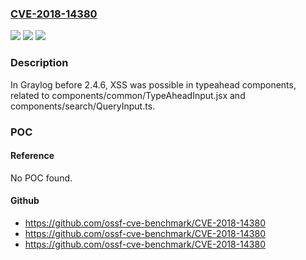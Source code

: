 ### [CVE-2018-14380](https://cve.mitre.org/cgi-bin/cvename.cgi?name=CVE-2018-14380)
![](https://img.shields.io/static/v1?label=Product&message=n%2Fa&color=blue)
![](https://img.shields.io/static/v1?label=Version&message=n%2Fa&color=blue)
![](https://img.shields.io/static/v1?label=Vulnerability&message=n%2Fa&color=brighgreen)

### Description

In Graylog before 2.4.6, XSS was possible in typeahead components, related to components/common/TypeAheadInput.jsx and components/search/QueryInput.ts.

### POC

#### Reference
No POC found.

#### Github
- https://github.com/ossf-cve-benchmark/CVE-2018-14380
- https://github.com/ossf-cve-benchmark/CVE-2018-14380
- https://github.com/ossf-cve-benchmark/CVE-2018-14380

